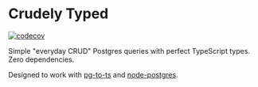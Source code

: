 # Crudely Typed

[![codecov](https://codecov.io/gh/danvk/crudely-typed/branch/main/graph/badge.svg?token=2C0SU9X0EM)](https://codecov.io/gh/danvk/crudely-typed)

Simple "everyday CRUD" Postgres queries with perfect TypeScript types.
Zero dependencies.

Designed to work with [pg-to-ts][] and [node-postgres][].

[pg-to-ts]: https://github.com/danvk/pg-to-ts
[node-postgres]: https://github.com/brianc/node-postgres
